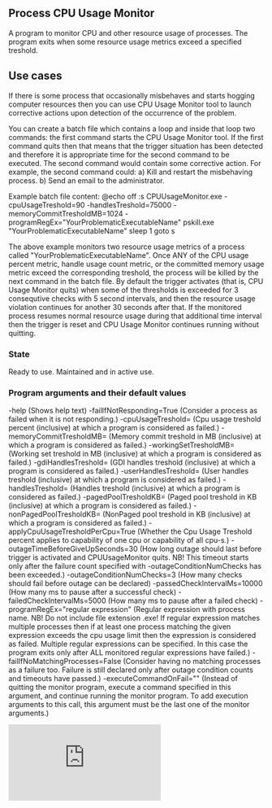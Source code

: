 ## Process CPU Usage Monitor
A program to monitor CPU and other resource usage of processes. The program exits when some resource usage metrics exceed a specified treshold.

## Use cases
If there is some process that occasionally misbehaves and starts hogging computer resources then you can use CPU Usage Monitor tool to launch corrective actions upon detection of the occurrence of the problem. 

You can create a batch file which contains a loop and inside that loop two commands: the first command starts the CPU Usage Monitor tool. If the first command quits then that means that the trigger situation has been detected and therefore it is appropriate time for the second command to be executed. The second command would contain some corrective action. For example, the second command could:
	a) Kill and restart the misbehaving process.
	b) Send an email to the administrator.

Example batch file content:
	@echo off
	:s
	CPUUsageMonitor.exe -cpuUsageTreshold=90 -handlesTreshold=75000 -memoryCommitTresholdMB=1024 -programRegEx="YourProblematicExecutableName"
	pskill.exe "YourProblematicExecutableName"
	sleep 1
	goto s

The above example monitors two resource usage metrics of a process called "YourProblematicExecutableName". Once ANY of the CPU usage percent metric, handle usage count metric, or the committed memory usage metric exceed the corresponding treshold, the process will be killed by the next command in the batch file. By default the trigger activates (that is, CPU Usage Monitor quits) when some of the thresholds is exceeded for 3 consequtive checks with 5 second intervals, and then the resource usage violation continues for another 30 seconds after that. If the monitored process resumes normal resource usage during that additional time interval then the trigger is reset and CPU Usage Monitor continues running without quitting.

### State
Ready to use. Maintained and in active use.

### Program arguments and their default values
-help (Shows help text)
-failIfNotResponding=True (Consider a process as failed when it is not responding.)
-cpuUsageTreshold= (Cpu usage treshold percent (inclusive) at which a program is considered as failed.)
-memoryCommitTresholdMB= (Memory commit treshold in MB (inclusive) at which a program is considered as failed.)
-workingSetTresholdMB= (Working set treshold in MB (inclusive) at which a program is considered as failed.)
-gdiHandlesTreshold= (GDI handles treshold (inclusive) at which a program is considered as failed.)
-userHandlesTreshold= (User handles treshold (inclusive) at which a program is considered as failed.)
-handlesTreshold= (Handles treshold (inclusive) at which a program is considered as failed.)
-pagedPoolTresholdKB= (Paged pool treshold in KB (inclusive) at which a program is considered as failed.)
-nonPagedPoolTresholdKB= (NonPaged pool treshold in KB (inclusive) at which a program is considered as failed.)
-applyCpuUsageTresholdPerCpu=True (Whether the Cpu Usage Treshold percent applies to capability of one cpu or capability of all cpu-s.)
-outageTimeBeforeGiveUpSeconds=30 (How long outage should last before trigger is activated and CPUUsageMonitor quits. NB! This timeout starts only after the failure count specified with -outageConditionNumChecks has been exceeded.)
-outageConditionNumChecks=3 (How many checks should fail before outage can be declared)
-passedCheckIntervalMs=10000 (How many ms to pause after a successful check)
-failedCheckIntervalMs=5000 (How many ms to pause after a failed check)
-programRegEx=\"regular expression\" (Regular expression with process name. NB! Do not include file extension .exe! If regular expression matches multiple processes then if at least one process matching the given expression exceeds the cpu usage limit then the expression is considered as failed. Multiple regular expressions can be specified. In this case the program exits only after ALL monitored regular expressions have failed.)
-failIfNoMatchingProcesses=False (Consider having no matching processes as a failure too. Failure is still declared only after outage condition counts and timeouts have passed.)
-executeCommandOnFail="" (Instead of quitting the monitor program, execute a command specified in this argument, and continue running the monitor program. To add execution arguments to this call, this argument must be the last one of the monitor arguments.)


[![Analytics](https://ga-beacon.appspot.com/UA-351728-28/CPUUsageMonitor/README.md?pixel)](https://github.com/igrigorik/ga-beacon)    
